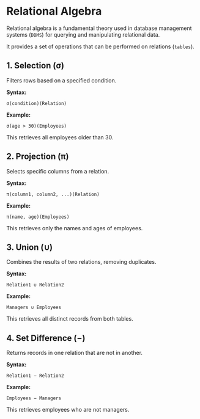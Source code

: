 # Relational Algebra

Relational algebra is a fundamental theory used in database management systems (`DBMS`) for querying and manipulating relational data.

It provides a set of operations that can be performed on relations (`tables`).

## 1. Selection (σ)

Filters rows based on a specified condition.

**Syntax:**

```
σ(condition)(Relation)
```

**Example:**

```
σ(age > 30)(Employees)
```

This retrieves all employees older than 30.

## 2. Projection (π)

Selects specific columns from a relation.

**Syntax:**

```
π(column1, column2, ...)(Relation)
```

**Example:**

```
π(name, age)(Employees)
```

This retrieves only the names and ages of employees.

## 3. Union (∪)

Combines the results of two relations, removing duplicates.

**Syntax:**

```
Relation1 ∪ Relation2
```

**Example:**

```
Managers ∪ Employees
```

This retrieves all distinct records from both tables.

## 4. Set Difference (−)

Returns records in one relation that are not in another.

**Syntax:**

```
Relation1 − Relation2
```

**Example:**

```
Employees − Managers
```
This retrieves employees who are not managers.
